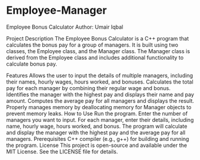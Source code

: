 # Employee-Manager
Employee Bonus Calculator
Author: Umair Iqbal

Project Description
The Employee Bonus Calculator is a C++ program that calculates the bonus pay for a group of managers. It is built using two classes, the Employee class, and the Manager class. The Manager class is derived from the Employee class and includes additional functionality to calculate bonus pay.

Features
Allows the user to input the details of multiple managers, including their names, hourly wages, hours worked, and bonuses.
Calculates the total pay for each manager by combining their regular wage and bonus.
Identifies the manager with the highest pay and displays their name and pay amount.
Computes the average pay for all managers and displays the result.
Properly manages memory by deallocating memory for Manager objects to prevent memory leaks.
How to Use
Run the program.
Enter the number of managers you want to input.
For each manager, enter their details, including name, hourly wage, hours worked, and bonus.
The program will calculate and display the manager with the highest pay and the average pay for all managers.
Prerequisites
C++ compiler (e.g., g++) for building and running the program.
License
This project is open-source and available under the MIT License. See the LICENSE file for details.

